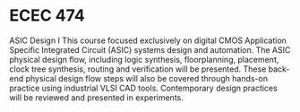 # ECEC 474
ASIC Design I
This course focused exclusively on digital CMOS Application Specific Integrated Circuit (ASIC) systems design and automation. The ASIC physical design flow, including logic synthesis, floorplanning, placement, clock tree synthesis, routing and verification will be presented. These back-end physical design flow steps will also be covered through hands-on practice using industrial VLSI CAD tools. Contemporary design practices will be reviewed and presented in experiments.

